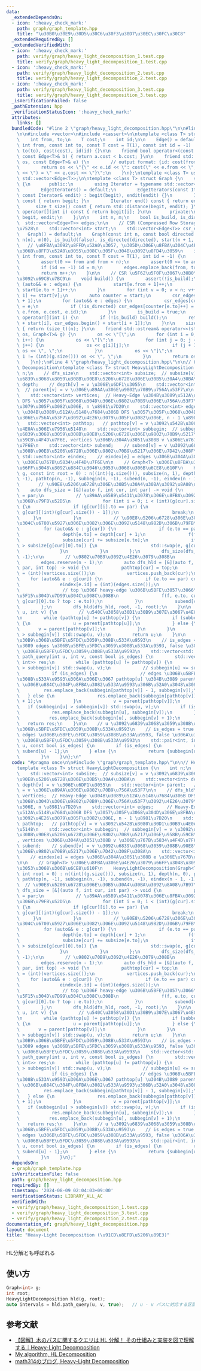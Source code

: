 ```yaml
---
data:
  _extendedDependsOn:
  - icon: ':heavy_check_mark:'
    path: graph/graph_template.hpp
    title: "\u30B0\u30E9\u30D5\u30C6\u30F3\u30D7\u30EC\u30FC\u30C8"
  _extendedRequiredBy: []
  _extendedVerifiedWith:
  - icon: ':heavy_check_mark:'
    path: verify/graph/heavy_light_decomposition_1.test.cpp
    title: verify/graph/heavy_light_decomposition_1.test.cpp
  - icon: ':heavy_check_mark:'
    path: verify/graph/heavy_light_decomposition_2.test.cpp
    title: verify/graph/heavy_light_decomposition_2.test.cpp
  - icon: ':heavy_check_mark:'
    path: verify/graph/heavy_light_decomposition_3.test.cpp
    title: verify/graph/heavy_light_decomposition_3.test.cpp
  _isVerificationFailed: false
  _pathExtension: hpp
  _verificationStatusIcon: ':heavy_check_mark:'
  attributes:
    links: []
  bundledCode: "#line 2 \"graph/heavy_light_decomposition.hpp\"\n\n#line 2 \"graph/graph_template.hpp\"\
    \n\n#include <vector>\n#include <cassert>\n\ntemplate <class T> struct Edge {\n\
    \    int from, to;\n    T cost;\n    int id;\n\n    Edge() = default;\n    Edge(const\
    \ int from, const int to, const T cost = T(1), const int id = -1) : from(from),\
    \ to(to), cost(cost), id(id) {}\n\n    friend bool operator<(const Edge<T>& a,\
    \ const Edge<T>& b) { return a.cost < b.cost; }\n\n    friend std::ostream& operator<<(std::ostream&\
    \ os, const Edge<T>& e) {\n        // output format: {id: cost(from, to) = cost}\n\
    \        return os << \"{\" << e.id << \": cost(\" << e.from << \", \" << e.to\
    \ << \") = \" << e.cost << \"}\";\n    }\n};\ntemplate <class T> using Edges =\
    \ std::vector<Edge<T>>;\n\ntemplate <class T> struct Graph {\n    struct EdgeIterators\
    \ {\n       public:\n        using Iterator = typename std::vector<Edge<T>>::iterator;\n\
    \        EdgeIterators() = default;\n        EdgeIterators(const Iterator& begit,\
    \ const Iterator& endit) : begit(begit), endit(endit) {}\n        Iterator begin()\
    \ const { return begit; }\n        Iterator end() const { return endit; }\n  \
    \      size_t size() const { return std::distance(begit, endit); }\n        Edge<T>&\
    \ operator[](int i) const { return begit[i]; }\n\n       private:\n        Iterator\
    \ begit, endit;\n    };\n\n    int n, m;\n    bool is_build, is_directed;\n  \
    \  std::vector<Edge<T>> edges;\n\n    // CSR (Compressed Row Storage) \u5F62\u5F0F\
    \u7528\n    std::vector<int> start;\n    std::vector<Edge<T>> csr_edges;\n\n \
    \   Graph() = default;\n    Graph(const int n, const bool directed = false) :\
    \ n(n), m(0), is_build(false), is_directed(directed), start(n + 1, 0) {}\n\n \
    \   // \u8FBA\u3092\u8FFD\u52A0\u3057, \u305D\u306E\u8FBA\u304C\u4F55\u756A\u76EE\
    \u306B\u8FFD\u52A0\u3055\u308C\u305F\u304B\u3092\u8FD4\u3059\n    int add_edge(const\
    \ int from, const int to, const T cost = T(1), int id = -1) {\n        assert(!is_build);\n\
    \        assert(0 <= from and from < n);\n        assert(0 <= to and to < n);\n\
    \        if (id == -1) id = m;\n        edges.emplace_back(from, to, cost, id);\n\
    \        return m++;\n    }\n\n    // CSR \u5F62\u5F0F\u3067\u30B0\u30E9\u30D5\
    \u3092\u69CB\u7BC9\n    void build() {\n        assert(!is_build);\n        for\
    \ (auto&& e : edges) {\n            start[e.from + 1]++;\n            if (!is_directed)\
    \ start[e.to + 1]++;\n        }\n        for (int v = 0; v < n; v++) start[v +\
    \ 1] += start[v];\n        auto counter = start;\n        csr_edges.resize(start.back()\
    \ + 1);\n        for (auto&& e : edges) {\n            csr_edges[counter[e.from]++]\
    \ = e;\n            if (!is_directed) csr_edges[counter[e.to]++] = Edge(e.to,\
    \ e.from, e.cost, e.id);\n        }\n        is_build = true;\n    }\n\n    EdgeIterators\
    \ operator[](int i) {\n        if (!is_build) build();\n        return EdgeIterators(csr_edges.begin()\
    \ + start[i], csr_edges.begin() + start[i + 1]);\n    }\n\n    size_t size() const\
    \ { return (size_t)(n); }\n\n    friend std::ostream& operator<<(std::ostream&\
    \ os, Graph<T>& g) {\n        os << \"[\";\n        for (int i = 0; i < (int)(g.size());\
    \ i++) {\n            os << \"[\";\n            for (int j = 0; j < (int)(g[i].size());\
    \ j++) {\n                os << g[i][j];\n                if (j + 1 != (int)(g[i].size()))\
    \ os << \", \";\n            }\n            os << \"]\";\n            if (i +\
    \ 1 != (int)(g.size())) os << \", \";\n        }\n        return os << \"]\";\n\
    \    }\n};\n#line 4 \"graph/heavy_light_decomposition.hpp\"\n\n// Heavy-Light\
    \ Decomposition\ntemplate <class T> struct HeavyLightDecomposition {\n    int\
    \ n;\n    // dfs_size\n    std::vector<int> subsize;  // subsize[v] = v \u3092\
    \u6839\u3068\u3059\u308B\u90E8\u5206\u6728\u306E\u30B5\u30A4\u30BA\n    std::vector<int>\
    \ depth;    // depth[v] = v \u306E\u6DF1\u3055\n    std::vector<int> parent; \
    \  // parent[v] = v \u306E\u89AA\u306E\u9802\u70B9\u756A\u53F7\n\n    // dfs_hld\n\
    \    std::vector<int> vertices;  // Heavy-Edge \u304B\u3089\u512A\u5148\u7684\u306B\
    \ DFS \u3057\u305F\u3068\u304D\u306E\u9802\u70B9\u306E\u756A\u53F7\u3092\u4E26\
    \u3079\u305F\u3082\u306E, n \u8981\u7D20\n    std::vector<int> edges;     // Heavy-Edge\
    \ \u304B\u3089\u512A\u5148\u7684\u306B DFS \u3057\u305F\u3068\u304D\u306E\u8FBA\
    \u306E\u756A\u53F7\u3092\u4E26\u3079\u305F\u3082\u306E, n - 1 \u8981\u7D20\n \
    \   std::vector<int> pathtop;   // pathtop[v] = v \u3092\u542B\u3080\u30D1\u30B9\
    \u4E0A\u306E\u7956\u5148\n    std::vector<int> subbegin;  // subbegin[v] = v \u3092\
    \u6839\u3068\u3059\u308B\u90E8\u5206\u6728\u306E\u9802\u70B9\u5217\u306E\u958B\
    \u59CB\u4F4D\u7F6E, vertices \u306B\u304A\u3051\u308B v \u306E\u767B\u5834\u4F4D\
    \u7F6E\n    std::vector<int> subend;    // subend[v] = v \u3092\u6839\u3068\u3059\
    \u308B\u90E8\u5206\u6728\u306E\u9802\u70B9\u5217\u306E\u7D42\u308F\u308A\n   \
    \ std::vector<int> eindex;    // eindex[e] = edges \u306B\u304A\u3051\u308B e\
    \ \u306E\u767B\u5834\u4F4D\u7F6E\n\n    // Graph<T> \u306E\u8FBA\u306E\u4E26\u3079\
    \u66FF\u3048\u3092\u884C\u3046\u3053\u3068\u306B\u6CE8\u610F\n    HeavyLightDecomposition(Graph<T>&\
    \ g, const int root = 0) : n((int)(g.size())), subsize(n, 1), depth(n, 0), parent(n,\
    \ -1), pathtop(n, -1), subbegin(n, -1), subend(n, -1), eindex(n - 1, -1) {\n \
    \       // \u90E8\u5206\u6728\u306E\u30B5\u30A4\u30BA\u3092\u8A08\u7B97\n    \
    \    auto dfs_size = [&](auto f, int cur, int par) -> void {\n            parent[cur]\
    \ = par;\n            // \u89AA\u65B9\u5411\u3078\u306E\u8FBA\u3092\u672B\u5C3E\
    \u306B\u79FB\u52D5\n            for (int i = 0; i < (int)(g[cur].size()); i++)\
    \ {\n                if (g[cur][i].to == par) {\n                    std::swap(g[cur][i],\
    \ g[cur][(int)(g[cur].size()) - 1]);\n                    break;\n           \
    \     }\n            }\n            // \u90E8\u5206\u6728\u306E\u30B5\u30A4\u30BA\
    \u304C\u6700\u5927\u306E\u3082\u306E\u3092\u5148\u982D\u306B\u79FB\u52D5\n   \
    \         for (auto&& e : g[cur]) {\n                if (e.to == par) continue;\n\
    \                depth[e.to] = depth[cur] + 1;\n                f(f, e.to, cur);\n\
    \                subsize[cur] += subsize[e.to];\n                if (subsize[e.to]\
    \ > subsize[g[cur][0].to]) {\n                    std::swap(e, g[cur][0]);\n \
    \               }\n            }\n        };\n        dfs_size(dfs_size, root,\
    \ -1);\n\n        // \u9802\u70B9\u3092\u4E26\u3079\u308B\n        vertices.reserve(n);\n\
    \        edges.reserve(n - 1);\n        auto dfs_hld = [&](auto f, int cur, int\
    \ par, int top) -> void {\n            pathtop[cur] = top;\n            subbegin[cur]\
    \ = (int)(vertices.size());\n            vertices.push_back(cur);\n\n        \
    \    for (auto&& e : g[cur]) {\n                if (e.to == par) continue;\n \
    \               eindex[e.id] = (int)(edges.size());\n                edges.push_back(e.id);\n\
    \                // top \u306F heavy-edge \u306B\u5BFE\u3057\u3066\u306E\u307F\
    \u5F15\u304D\u7D99\u304C\u308C\u308B\n                f(f, e.to, cur, (e.to ==\
    \ g[cur][0].to ? top : e.to));\n            }\n            subend[cur] = (int)(vertices.size());\n\
    \        };\n        dfs_hld(dfs_hld, root, -1, root);\n    }\n\n    int lca(int\
    \ u, int v) {\n        // \u540C\u3058\u30D1\u30B9\u307E\u3067\u4E0A\u304C\u308B\
    \n        while (pathtop[u] != pathtop[v]) {\n            if (subbegin[u] > subbegin[v])\
    \ {\n                u = parent[pathtop[u]];\n            } else {\n         \
    \       v = parent[pathtop[v]];\n            }\n        }\n        if (subbegin[u]\
    \ > subbegin[v]) std::swap(u, v);\n        return u;\n    }\n\n    // u - v \u30D1\
    \u30B9\u306B\u5BFE\u5FDC\u3059\u308B\u533A\u9593\n    // is_edges = true \u306A\
    \u3089 edges \u306B\u5BFE\u5FDC\u3059\u308B\u533A\u9593, false \u306A\u3089 vertices\
    \ \u306B\u5BFE\u5FDC\u3059\u308B\u533A\u9593\n    std::vector<std::pair<int, int>>\
    \ path_query(int u, int v, const bool is_edges) {\n        std::vector<std::pair<int,\
    \ int>> res;\n        while (pathtop[u] != pathtop[v]) {\n            if (subbegin[u]\
    \ > subbegin[v]) std::swap(u, v);\n            // subbegin[u] <= subbegin[v]\n\
    \            if (is_edges) {\n                // edges \u306B\u5BFE\u5FDC\u3059\
    \u308B\u533A\u9593\u306A\u306E\u3067 pathtop[u] \u304B\u3089 parent[pathtop[u]]\
    \ \u306B\u884C\u304F\u8FBA\u3082\u533A\u9593\u306B\u52A0\u3048\u308B\n       \
    \         res.emplace_back(subbegin[pathtop[v]] - 1, subbegin[v]);\n         \
    \   } else {\n                res.emplace_back(subbegin[pathtop[v]], subbegin[v]\
    \ + 1);\n            }\n            v = parent[pathtop[v]];\n        }\n     \
    \   if (subbegin[u] > subbegin[v]) std::swap(u, v);\n        if (is_edges) {\n\
    \            res.emplace_back(subbegin[u], subbegin[v]);\n        } else {\n \
    \           res.emplace_back(subbegin[u], subbegin[v] + 1);\n        }\n     \
    \   return res;\n    }\n\n    // u \u3092\u6839\u3068\u3059\u308B\u90E8\u5206\u6728\
    \u306B\u5BFE\u5FDC\u3059\u308B\u533A\u9593\n    // is_edges = true \u306A\u3089\
    \ edges \u306B\u5BFE\u5FDC\u3059\u308B\u533A\u9593, false \u306A\u3089 vertices\
    \ \u306B\u5BFE\u5FDC\u3059\u308B\u533A\u9593\n    std::pair<int, int> subtree_query(int\
    \ u, const bool is_edges) {\n        if (is_edges) {\n            return {subbegin[u],\
    \ subend[u] - 1};\n        } else {\n            return {subbegin[u], subend[u]};\n\
    \        }\n    }\n};\n"
  code: "#pragma once\n\n#include \"graph/graph_template.hpp\"\n\n// Heavy-Light Decomposition\n\
    template <class T> struct HeavyLightDecomposition {\n    int n;\n    // dfs_size\n\
    \    std::vector<int> subsize;  // subsize[v] = v \u3092\u6839\u3068\u3059\u308B\
    \u90E8\u5206\u6728\u306E\u30B5\u30A4\u30BA\n    std::vector<int> depth;    //\
    \ depth[v] = v \u306E\u6DF1\u3055\n    std::vector<int> parent;   // parent[v]\
    \ = v \u306E\u89AA\u306E\u9802\u70B9\u756A\u53F7\n\n    // dfs_hld\n    std::vector<int>\
    \ vertices;  // Heavy-Edge \u304B\u3089\u512A\u5148\u7684\u306B DFS \u3057\u305F\
    \u3068\u304D\u306E\u9802\u70B9\u306E\u756A\u53F7\u3092\u4E26\u3079\u305F\u3082\
    \u306E, n \u8981\u7D20\n    std::vector<int> edges;     // Heavy-Edge \u304B\u3089\
    \u512A\u5148\u7684\u306B DFS \u3057\u305F\u3068\u304D\u306E\u8FBA\u306E\u756A\u53F7\
    \u3092\u4E26\u3079\u305F\u3082\u306E, n - 1 \u8981\u7D20\n    std::vector<int>\
    \ pathtop;   // pathtop[v] = v \u3092\u542B\u3080\u30D1\u30B9\u4E0A\u306E\u7956\
    \u5148\n    std::vector<int> subbegin;  // subbegin[v] = v \u3092\u6839\u3068\u3059\
    \u308B\u90E8\u5206\u6728\u306E\u9802\u70B9\u5217\u306E\u958B\u59CB\u4F4D\u7F6E\
    , vertices \u306B\u304A\u3051\u308B v \u306E\u767B\u5834\u4F4D\u7F6E\n    std::vector<int>\
    \ subend;    // subend[v] = v \u3092\u6839\u3068\u3059\u308B\u90E8\u5206\u6728\
    \u306E\u9802\u70B9\u5217\u306E\u7D42\u308F\u308A\n    std::vector<int> eindex;\
    \    // eindex[e] = edges \u306B\u304A\u3051\u308B e \u306E\u767B\u5834\u4F4D\u7F6E\
    \n\n    // Graph<T> \u306E\u8FBA\u306E\u4E26\u3079\u66FF\u3048\u3092\u884C\u3046\
    \u3053\u3068\u306B\u6CE8\u610F\n    HeavyLightDecomposition(Graph<T>& g, const\
    \ int root = 0) : n((int)(g.size())), subsize(n, 1), depth(n, 0), parent(n, -1),\
    \ pathtop(n, -1), subbegin(n, -1), subend(n, -1), eindex(n - 1, -1) {\n      \
    \  // \u90E8\u5206\u6728\u306E\u30B5\u30A4\u30BA\u3092\u8A08\u7B97\n        auto\
    \ dfs_size = [&](auto f, int cur, int par) -> void {\n            parent[cur]\
    \ = par;\n            // \u89AA\u65B9\u5411\u3078\u306E\u8FBA\u3092\u672B\u5C3E\
    \u306B\u79FB\u52D5\n            for (int i = 0; i < (int)(g[cur].size()); i++)\
    \ {\n                if (g[cur][i].to == par) {\n                    std::swap(g[cur][i],\
    \ g[cur][(int)(g[cur].size()) - 1]);\n                    break;\n           \
    \     }\n            }\n            // \u90E8\u5206\u6728\u306E\u30B5\u30A4\u30BA\
    \u304C\u6700\u5927\u306E\u3082\u306E\u3092\u5148\u982D\u306B\u79FB\u52D5\n   \
    \         for (auto&& e : g[cur]) {\n                if (e.to == par) continue;\n\
    \                depth[e.to] = depth[cur] + 1;\n                f(f, e.to, cur);\n\
    \                subsize[cur] += subsize[e.to];\n                if (subsize[e.to]\
    \ > subsize[g[cur][0].to]) {\n                    std::swap(e, g[cur][0]);\n \
    \               }\n            }\n        };\n        dfs_size(dfs_size, root,\
    \ -1);\n\n        // \u9802\u70B9\u3092\u4E26\u3079\u308B\n        vertices.reserve(n);\n\
    \        edges.reserve(n - 1);\n        auto dfs_hld = [&](auto f, int cur, int\
    \ par, int top) -> void {\n            pathtop[cur] = top;\n            subbegin[cur]\
    \ = (int)(vertices.size());\n            vertices.push_back(cur);\n\n        \
    \    for (auto&& e : g[cur]) {\n                if (e.to == par) continue;\n \
    \               eindex[e.id] = (int)(edges.size());\n                edges.push_back(e.id);\n\
    \                // top \u306F heavy-edge \u306B\u5BFE\u3057\u3066\u306E\u307F\
    \u5F15\u304D\u7D99\u304C\u308C\u308B\n                f(f, e.to, cur, (e.to ==\
    \ g[cur][0].to ? top : e.to));\n            }\n            subend[cur] = (int)(vertices.size());\n\
    \        };\n        dfs_hld(dfs_hld, root, -1, root);\n    }\n\n    int lca(int\
    \ u, int v) {\n        // \u540C\u3058\u30D1\u30B9\u307E\u3067\u4E0A\u304C\u308B\
    \n        while (pathtop[u] != pathtop[v]) {\n            if (subbegin[u] > subbegin[v])\
    \ {\n                u = parent[pathtop[u]];\n            } else {\n         \
    \       v = parent[pathtop[v]];\n            }\n        }\n        if (subbegin[u]\
    \ > subbegin[v]) std::swap(u, v);\n        return u;\n    }\n\n    // u - v \u30D1\
    \u30B9\u306B\u5BFE\u5FDC\u3059\u308B\u533A\u9593\n    // is_edges = true \u306A\
    \u3089 edges \u306B\u5BFE\u5FDC\u3059\u308B\u533A\u9593, false \u306A\u3089 vertices\
    \ \u306B\u5BFE\u5FDC\u3059\u308B\u533A\u9593\n    std::vector<std::pair<int, int>>\
    \ path_query(int u, int v, const bool is_edges) {\n        std::vector<std::pair<int,\
    \ int>> res;\n        while (pathtop[u] != pathtop[v]) {\n            if (subbegin[u]\
    \ > subbegin[v]) std::swap(u, v);\n            // subbegin[u] <= subbegin[v]\n\
    \            if (is_edges) {\n                // edges \u306B\u5BFE\u5FDC\u3059\
    \u308B\u533A\u9593\u306A\u306E\u3067 pathtop[u] \u304B\u3089 parent[pathtop[u]]\
    \ \u306B\u884C\u304F\u8FBA\u3082\u533A\u9593\u306B\u52A0\u3048\u308B\n       \
    \         res.emplace_back(subbegin[pathtop[v]] - 1, subbegin[v]);\n         \
    \   } else {\n                res.emplace_back(subbegin[pathtop[v]], subbegin[v]\
    \ + 1);\n            }\n            v = parent[pathtop[v]];\n        }\n     \
    \   if (subbegin[u] > subbegin[v]) std::swap(u, v);\n        if (is_edges) {\n\
    \            res.emplace_back(subbegin[u], subbegin[v]);\n        } else {\n \
    \           res.emplace_back(subbegin[u], subbegin[v] + 1);\n        }\n     \
    \   return res;\n    }\n\n    // u \u3092\u6839\u3068\u3059\u308B\u90E8\u5206\u6728\
    \u306B\u5BFE\u5FDC\u3059\u308B\u533A\u9593\n    // is_edges = true \u306A\u3089\
    \ edges \u306B\u5BFE\u5FDC\u3059\u308B\u533A\u9593, false \u306A\u3089 vertices\
    \ \u306B\u5BFE\u5FDC\u3059\u308B\u533A\u9593\n    std::pair<int, int> subtree_query(int\
    \ u, const bool is_edges) {\n        if (is_edges) {\n            return {subbegin[u],\
    \ subend[u] - 1};\n        } else {\n            return {subbegin[u], subend[u]};\n\
    \        }\n    }\n};"
  dependsOn:
  - graph/graph_template.hpp
  isVerificationFile: false
  path: graph/heavy_light_decomposition.hpp
  requiredBy: []
  timestamp: '2024-08-09 02:04:03+09:00'
  verificationStatus: LIBRARY_ALL_AC
  verifiedWith:
  - verify/graph/heavy_light_decomposition_1.test.cpp
  - verify/graph/heavy_light_decomposition_3.test.cpp
  - verify/graph/heavy_light_decomposition_2.test.cpp
documentation_of: graph/heavy_light_decomposition.hpp
layout: document
title: "Heavy-Light Decomposition (\u91CD\u8EFD\u5206\u89E3)"
---
```


HL分解とも呼ばれる

## 使い方

```cpp
Graph<int> g;
int root;
HeavyLightDecomposition hld(g, root);
auto intervals = hld.path_query(u, v, true);   // u - v パスに対応する区間を列挙 (区間の長さが 0 の場合もあり)
```

## 参考文献
- [【図解】木のパスに関するクエリは HL 分解！ その仕組みと実装を図で理解する｜Heavy-Light Decomposition](https://qiita.com/Pro_ktmr/items/4e1e051ea0561772afa3)
- [My algorithm, HL Decomposition](https://kopricky.github.io/code/DataStructure_OnGraph/hl_decomposition.html)
- [math314のブログ, Heavy-Light Decomposition](https://math314.hateblo.jp/entry/2014/06/24/220107)